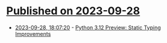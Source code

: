 # [Published on 2023-09-28](index.md)

* [2023-09-28, 18:07:20](https://lobste.rs/s/s7vdrx/python_3_12_preview_static_typing) - [Python 3.12 Preview: Static Typing Improvements](https://realpython.com/python312-typing/)
